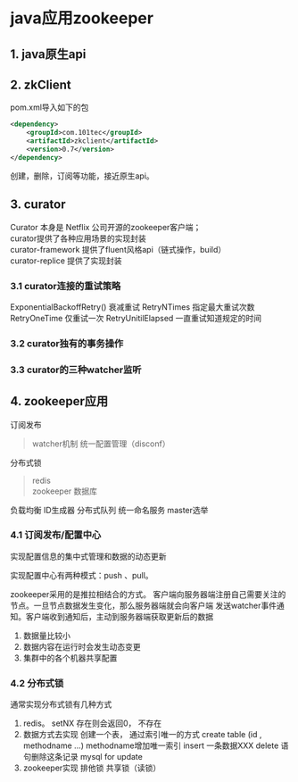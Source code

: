 
# java应用zookeeper

## 1. java原生api


## 2. zkClient
pom.xml导入如下的包
```xml
<dependency>
    <groupId>com.101tec</groupId>
    <artifactId>zkclient</artifactId>
    <version>0.7</version>
</dependency>
```
创建，删除，订阅等功能，接近原生api。


## 3. curator       
Curator 本身是 Netflix 公司开源的zookeeper客户端；     
curator提供了各种应用场景的实现封装       
curator-framework  提供了fluent风格api（链式操作，build）        
curator-replice     提供了实现封装          



### 3.1 curator连接的重试策略
ExponentialBackoffRetry()  衰减重试 
RetryNTimes 指定最大重试次数
RetryOneTime 仅重试一次
RetryUnitilElapsed 一直重试知道规定的时间

### 3.2 curator独有的事务操作       
### 3.3 curator的三种watcher监听        


## 4. zookeeper应用     
订阅发布
>watcher机制
>统一配置管理（disconf）

分布式锁
>redis  
zookeeper
数据库   

负载均衡
ID生成器
分布式队列
统一命名服务
master选举


### 4.1 订阅发布/配置中心       
实现配置信息的集中式管理和数据的动态更新

实现配置中心有两种模式：push 、pull。

zookeeper采用的是推拉相结合的方式。 客户端向服务器端注册自己需要关注的节点。一旦节点数据发生变化，那么服务器端就会向客户端
发送watcher事件通知。客户端收到通知后，主动到服务器端获取更新后的数据

1.	数据量比较小
2.	数据内容在运行时会发生动态变更
3.	集群中的各个机器共享配置


### 4.2 分布式锁
通常实现分布式锁有几种方式
1.	redis。 setNX 存在则会返回0， 不存在
2.	数据方式去实现
创建一个表， 通过索引唯一的方式
create table (id , methodname …)   methodname增加唯一索引
insert 一条数据XXX   delete 语句删除这条记录
mysql  for update
3.	zookeeper实现
排他锁
共享锁（读锁）

